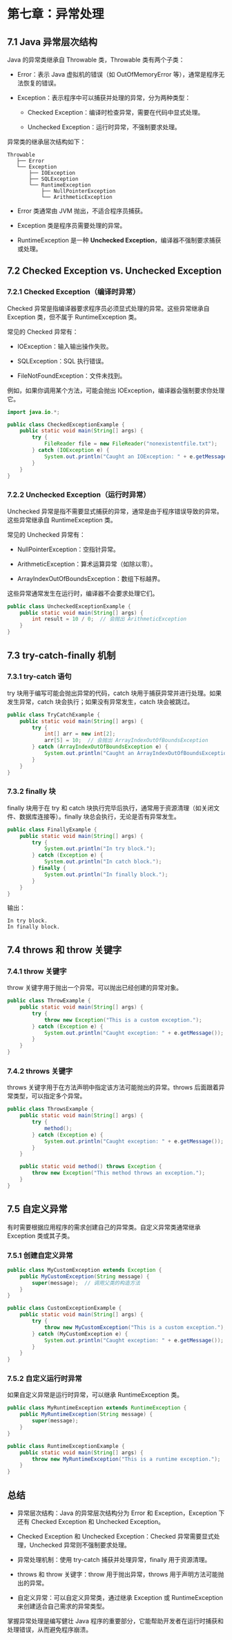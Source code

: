 # **第七章：异常处理**

## **7.1 Java 异常层次结构**

Java 的异常类继承自 Throwable 类，Throwable 类有两个子类：

- Error：表示 Java 虚拟机的错误（如 OutOfMemoryError 等），通常是程序无法恢复的错误。

- Exception：表示程序中可以捕获并处理的异常，分为两种类型：

	- Checked Exception：编译时检查异常，需要在代码中显式处理。

	- Unchecked Exception：运行时异常，不强制要求处理。

异常类的继承层次结构如下：

```
Throwable
   ├── Error
   └── Exception
       ├── IOException
       ├── SQLException
       └── RuntimeException
           ├── NullPointerException
           └── ArithmeticException

```

- Error 类通常由 JVM 抛出，不适合程序员捕获。

- Exception 类是程序员需要处理的异常。

- RuntimeException 是一种 **Unchecked Exception**，编译器不强制要求捕获或处理。

## **7.2 Checked Exception vs. Unchecked Exception**

### **7.2.1 Checked Exception（编译时异常）**

Checked 异常是指编译器要求程序员必须显式处理的异常。这些异常继承自 Exception 类，但不属于 RuntimeException 类。

常见的 Checked 异常有：

- IOException：输入输出操作失败。

- SQLException：SQL 执行错误。

- FileNotFoundException：文件未找到。

例如，如果你调用某个方法，可能会抛出 IOException，编译器会强制要求你处理它。

```java
import java.io.*;

public class CheckedExceptionExample {
    public static void main(String[] args) {
        try {
            FileReader file = new FileReader("nonexistentfile.txt");
        } catch (IOException e) {
            System.out.println("Caught an IOException: " + e.getMessage());
        }
    }
}

```

### **7.2.2 Unchecked Exception（运行时异常）**

Unchecked 异常是指不需要显式捕获的异常，通常是由于程序错误导致的异常。这些异常继承自 RuntimeException 类。

常见的 Unchecked 异常有：

- NullPointerException：空指针异常。

- ArithmeticException：算术运算异常（如除以零）。

- ArrayIndexOutOfBoundsException：数组下标越界。

这些异常通常发生在运行时，编译器不会要求处理它们。

```java
public class UncheckedExceptionExample {
    public static void main(String[] args) {
        int result = 10 / 0;  // 会抛出 ArithmeticException
    }
}

```

## **7.3 try-catch-finally 机制**

### **7.3.1 try-catch 语句**

try 块用于编写可能会抛出异常的代码，catch 块用于捕获异常并进行处理。如果发生异常，catch 块会执行；如果没有异常发生，catch 块会被跳过。

```java
public class TryCatchExample {
    public static void main(String[] args) {
        try {
            int[] arr = new int[2];
            arr[5] = 10;  // 会抛出 ArrayIndexOutOfBoundsException
        } catch (ArrayIndexOutOfBoundsException e) {
            System.out.println("Caught an ArrayIndexOutOfBoundsException: " + e.getMessage());
        }
    }
}

```

### **7.3.2 finally 块**

finally 块用于在 try 和 catch 块执行完毕后执行，通常用于资源清理（如关闭文件、数据库连接等）。finally 块总会执行，无论是否有异常发生。

```java
public class FinallyExample {
    public static void main(String[] args) {
        try {
            System.out.println("In try block.");
        } catch (Exception e) {
            System.out.println("In catch block.");
        } finally {
            System.out.println("In finally block.");
        }
    }
}

```

输出：

```
In try block.
In finally block.

```

## **7.4 throws 和 throw 关键字**

### **7.4.1 throw 关键字**

throw 关键字用于抛出一个异常。可以抛出已经创建的异常对象。

```java
public class ThrowExample {
    public static void main(String[] args) {
        try {
            throw new Exception("This is a custom exception.");
        } catch (Exception e) {
            System.out.println("Caught exception: " + e.getMessage());
        }
    }
}

```

### **7.4.2 throws 关键字**

throws 关键字用于在方法声明中指定该方法可能抛出的异常。throws 后面跟着异常类型，可以指定多个异常。

```java
public class ThrowsExample {
    public static void main(String[] args) {
        try {
            method();
        } catch (Exception e) {
            System.out.println("Caught exception: " + e.getMessage());
        }
    }

    public static void method() throws Exception {
        throw new Exception("This method throws an exception.");
    }
}

```

## **7.5 自定义异常**

有时需要根据应用程序的需求创建自己的异常类。自定义异常类通常继承 Exception 类或其子类。

### **7.5.1 创建自定义异常**

```java
public class MyCustomException extends Exception {
    public MyCustomException(String message) {
        super(message);  // 调用父类的构造方法
    }
}

public class CustomExceptionExample {
    public static void main(String[] args) {
        try {
            throw new MyCustomException("This is a custom exception.");
        } catch (MyCustomException e) {
            System.out.println("Caught exception: " + e.getMessage());
        }
    }
}

```

### **7.5.2 自定义运行时异常**

如果自定义异常是运行时异常，可以继承 RuntimeException 类。

```java
public class MyRuntimeException extends RuntimeException {
    public MyRuntimeException(String message) {
        super(message);
    }
}

public class RuntimeExceptionExample {
    public static void main(String[] args) {
        throw new MyRuntimeException("This is a runtime exception.");
    }
}

```

## **总结**

- 异常层次结构：Java 的异常层次结构分为 Error 和 Exception，Exception 下还有 Checked Exception 和 Unchecked Exception。

- Checked Exception 和 Unchecked Exception：Checked 异常需要显式处理，Unchecked 异常则不强制要求处理。

- 异常处理机制：使用 try-catch 捕获并处理异常，finally 用于资源清理。

- throws 和 throw 关键字：throw 用于抛出异常，throws 用于声明方法可能抛出的异常。

- 自定义异常：可以自定义异常类，通过继承 Exception 或 RuntimeException 来创建适合自己需求的异常类型。

掌握异常处理是编写健壮 Java 程序的重要部分，它能帮助开发者在运行时捕获和处理错误，从而避免程序崩溃。